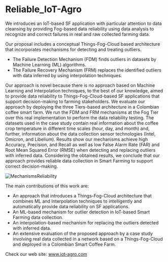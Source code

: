 # Reliable_IoT-Agro
We introduces an IoT-based SF application with particular attention to data cleansing by providing Fog-based data reliability using data analysis to recognize and correct failures in real and raw collected farming data.

Our proposal includes a conceptual Things-Fog-Cloud based architecture that incorporates mechanisms for detecting and treating outliers. 
- The Failure Detection Mechanism (FDM) finds outliers in datasets by Machine Learning (ML) algorithms. 
- The Failure Recovery Mechanism (FRM) replaces the identified outliers with data inferred by using interpolation techniques. 

Our approach is novel because there is no approach based on Machine Learning and Interpolation techniques, to the best of our knowledge, aimed to provide data reliability to Things-Fog-Cloud-based SF applications that support decision-making to farming stakeholders. We evaluate our approach by deploying the three Tiers-based architecture in a Colombian coffee smart farm. We run the FDM and FRM mechanisms at the Fog Tier over this real implementation to perform the data reliability testing. The datasets used in the case study contain real information about the coffee crop temperature in different time scales (hour, day, and month) and, further, information about the data collection sensor technologies (Intel, Omicron, and Libelium). Results show our mechanisms achieve high Accuracy, Precision, and Recall as well as low False Alarm Rate (FAR) and Root Mean Squared Error (RMSE) when detecting and replacing outliers with inferred data. Considering the obtained results, we conclude that our approach provides reliable data collection in Smart Farming to support correct decision-making. 

![MechanismsReliability](https://user-images.githubusercontent.com/72826365/97618109-9e13b500-19ec-11eb-8e9a-9ba9f2d37f46.jpg)

The main contributions of this work are: 
- An approach that introduces a Things-Fog-Cloud architecture that combines ML and Interpolation techniques to intelligently and automatically provide data reliability on SF applications. 
- An ML-based mechanism for outlier detection in IoT-based Smart Farming data collection. 
- An interpolation-based mechanism for replacing the outliers detected with inferred data.
- An extensive evaluation of the proposed approach by a case study involving real data collected in a network based on a Things-Fog-Cloud and deployed in a Colombian Smart Coffee Farm.


Check our web site: www.iot-agro.com

